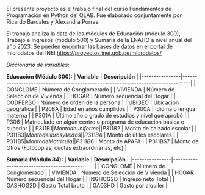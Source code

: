 El presente proyecto es el trabajo final del curso Fundamentos de Programación en Python del QLAB. 
Fue elaborado conjuntamente por Ricardo Bardales y Alexandra Porras.

El trabajo analiza la data de los módulos de Educación (módulo 300), Trabajo e Ingresos (módulo 500) y Sumaria de la ENAHO a nivel anual del año 2023.
Se pueden encontrar las bases de datos en el portal de microdatos del INEI https://proyectos.inei.gob.pe/microdatos/

*Diccionario de variables:*

**Educación (Módulo 300):**
| **Variable**   | **Descripción**                                                                 |
|----------------|---------------------------------------------------------------------------------|
| CONGLOME       | Número de Conglomerado                                                          |
| VIVIENDA       | Número de Selección de Vivienda                                                 |
| HOGAR          | Número secuencial del Hogar                                                     |
| CODPERSO       | Número de orden de la persona                                                   |
| UBIGEO         | Ubicación geográfica                                                            |
| P208A          | Edad en años cumplidos                                                          |
| P300A          | Idioma o lengua materna                                                         |
| P301A          | Último año o grado de estudios y nivel que aprobó                               |
| P306           | Matriculado en algún centro o programa de educación básica o superior           |
| P311B$1        | Monto de uniforme                                                               |
| P311B$2        | Monto de calzado escolar                                                        |
| P311B$3        | Monto de libros y textos                                                        |
| P311B$4        | Monto de útiles escolares                                                       |
| P311B$5        | Monto de Matrícula                                                              |
| P311B$6        | Monto de APAFA                                                                  |
| P311B$7        | Monto de Otros (Fotocopias, cuotas extraordinarias, etc)                        |

**Sumaria (Módulo 34):** 
| **Variable**   | **Descripción**                              |
|----------------|----------------------------------------------|
| CONGLOME       | Número de Conglomerado                       |
| VIVIENDA       | Número de Selección de Vivienda              |
| HOGAR          | Número secuencial del Hogar                  |
| INGHOG2D       | Ingreso neto Total                           |
| GASHOG2D       | Gasto Total bruto                            |
| GA03HD         | Gasto por alquiler                           |

